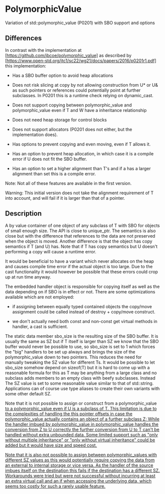 # PolymorphicValue

Variation of std::polymorphic_value (P0201) with SBO support and options

## Differences

In contrast with the implementation at [https://github.com/jbcoe/polymorphic_value] as described by 
[https://www.open-std.org/jtc1/sc22/wg21/docs/papers/2016/p0201r1.pdf] this implementation:

- Has a SBO buffer option to avoid heap allocations

- Does not risk slicing at copy by not allowing construction from U* or U& as such pointers or references could
  potentially point at further subclasses. In P0201 this is a runtime check relying on dynamic_cast.

- Does not support copying between polymorphic_value<T> and polymorphic_value<W> even if T and W have a inheritance relationship

- Does not need heap storage for control blocks

- Does not support allocators (P0201 does not either, but the implementation does).

- Has options to prevent copying and even moving, even if T allows it.

- Has an option to prevent heap allocation, in which case it is a compile error if U does not fit the SBO buffer.

- Has an option to set a higher alignment than T's and if a  has a larger alignment than set this is a compile error.

Note: Not all of these features are available in the first version.

Warning: This initial version does not take the alignment requirement of T into account, and will fail if it is larger than that of
a pointer.

## Description

A by value container of one object of any subclass of T with SBO for objects of small enough size. The API is close to unique_ptr.
The semantics is also close but with the difference that references to the data are not preserved when the object is moved. Another
difference is that the object has copy semantics if T (and U) has. Note that if T has copy semantics but U doesn't performing a copy
will cause a runtime error.

It would be beneficial to have a variant which never allocates on the heap and causes compile time error if the actual object is too
large. Due to the cast functionality it would however be possible that these errors could crop up at run time anyway.

The embedded handler object is responsible for copying itself as well as the data depending on if SBO is in effect or not. There are
some optimizations available which are not employed:

- if assigning between equally typed contained objects the copy/move assignment could be called instead of destroy + copy/move
construct.

- we don't actually need both const and non-const get virtual methods in handler, a cast is sufficient.

The static data member sbo_size is the resulting size of the SBO buffer. It is usually the same as SZ but if T itself is larger than
SZ we know that the SBO buffer would never be possible to use, so sbo_size is set to 1 which forces the "big" handlers to be set up
always and brings the size of the polymorphic_value down to two pointers. This reduces the need for manually tweaking the SZ value
for different Ts. It would be possible to let sbo_size somehow depend on sizeof(T) but it is hard to come up with a reasonable
formula for this as T may be anything from a large class and no subclass adds members to an empty class with beefy subclasses.
Instead The SZ value is set to some reasonable value similar to that of std::string. Applications can of course use type aliases to
create their own variants with some other default SZ.

Note that it is not possible to assign or construct from a polymorphic_value<U> to a polymorphic_value<T> even if U is a subclass of
T. This limitation is due to the complexities of handling the this pointer offsets in case the polymorphic_value<U> actually
contains an object of a further subclass Z: While the handler imbued by polymorphic_value<U> in polymorphic_value<T> handles the
conversion from Z to U correctly the further conversion from U to T can't be handled without extra unbounded data. Some limited
support such as "only without multiple inheritance" or "only without virtual inheritance" could be added but it would have size and
speed cost.

Note that it is also not possible to assign between polymorphic_values with different SZ values as this would potentially require
copying the data from an external to internal storage or vice versa. As the handler of the source imbues itself on the destination
this fails if the destination has a different SZ. Workarounds were tried but were not successful without incurring at least an extra
virtual call and an if when accessing the underlying data, which seems too costly for such a rarely usable feature.

